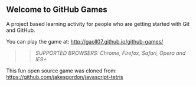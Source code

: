 ## Welcome to GitHub Games

A project based learning activity for people who are getting started with Git and GitHub.

You can play the game at: http://gaoll07.github.io/github-games/

>> _*SUPPORTED BROWSERS*: Chrome, Firefox, Safari, Opera and IE9+_

This fun open source game was cloned from: https://github.com/jakesgordon/javascript-tetris
